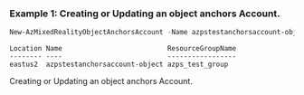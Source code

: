 ### Example 1: Creating or Updating an object anchors Account.
```powershell
New-AzMixedRealityObjectAnchorsAccount -Name azpstestanchorsaccount-object -ResourceGroupName azps_test_group -Location eastus2
```

```output
Location Name                          ResourceGroupName
-------- ----                          -----------------
eastus2  azpstestanchorsaccount-object azps_test_group
```

Creating or Updating an object anchors Account.